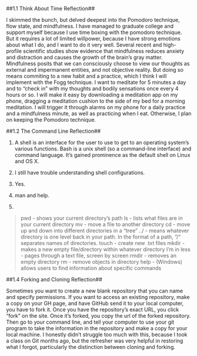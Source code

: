 ##1.1 Think About Time Reflection##

I skimmed the bunch, but delved deepest into the Pomodoro technique, flow state, and mindfulness. I have managed to graduate college and support myself because I use time boxing with the pomodoro technique. But it requires a lot of limited willpower, because I have strong emotions about what I do, and I want to do it very well.
Several recent and high-profile scientific studies show evidence that mindfulness reduces anxiety and distraction and causes the growth of the brain’s gray matter.  Mindfulness posits that we can consciously choose to view our thoughts as external and impermanent entities, and not objective reality.  But doing so means commiting to a new habit and a practice, which I think I will implement with the Fogg technique. I want to meditate for 5 minutes a day and to “check in” with my thoughts and bodily sensations once every 4 hours or so. I will make it easy by downloading a meditation app on my phone, dragging a meditation cushion to the side of my bed for a morning meditation. I will trigger it through alarms on my phone for a daily practice and a mindfulness minute, as well as practicing when I eat. Otherwise, I plan on keeping the Pomodoro technique.


##1.2 The Command Line Reflection##

1. A shell is an interface for the user to use to get to an operating system’s various functions. Bash is a unix shell (so a command-line interface) and command language. It’s gained prominence as the default shell on Linux and OS X.

2. I still have trouble understanding  shell configurations.

3. Yes.

4. man and help.

5.

> pwd - shows your current directory’s path
> ls - lists what files are in your current directory
> mv - move a file to another directory
> cd - move up and down into different directories in a “tree”
> ../ - means whatever directory is one level back in your path. In the format of a path, “/“ separates names of directories.
> touch - create new .txt files
> mkdir - makes a new empty file/directory within whatever directory I’m in
> less - pages through a text file, screen by screen
> rmdir - removes an empty directory
> rm - remove objects in directory
> help - (Windows) allows users to find information about specific commands


##1.4 Forking and Cloning Reflection##

Sometimes you want to create a new blank repository that you can name and specify permissions. If you want to access an existing repository, make a copy on your GH page, and have GitHub send it to your local computer, you have to fork it. Once you have the repository’s exact URL, you click “fork” on the site. Once it’s forked, you copy the url of the forked repository. Then go to your command line, and tell your computer to use your git program to take the information in the repository and make a copy for your local machine. I honestly didn’t struggle too much with this, because I took a class on Git months ago, but the refresher was very helpful in restoring what I forgot, particularly the distinction between cloning and forking.


